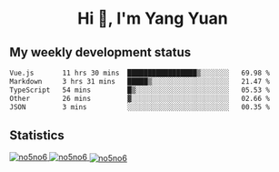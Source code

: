 <h1 align="center">Hi 👋, I'm Yang Yuan</h1>


## My weekly development status
<!--START_SECTION:waka-->

```txt
Vue.js       11 hrs 30 mins  █████████████████▒░░░░░░░   69.98 %
Markdown     3 hrs 31 mins   █████▒░░░░░░░░░░░░░░░░░░░   21.47 %
TypeScript   54 mins         █▒░░░░░░░░░░░░░░░░░░░░░░░   05.53 %
Other        26 mins         ▓░░░░░░░░░░░░░░░░░░░░░░░░   02.66 %
JSON         3 mins          ░░░░░░░░░░░░░░░░░░░░░░░░░   00.35 %
```

<!--END_SECTION:waka-->

## Statistics
<a href="https://github.com/anuraghazra/github-readme-stats">
  <img src="https://github-readme-stats.vercel.app/api/top-langs/?username=no5no6&theme=dracula" alt="no5no6">
</a>
<a href="https://github.com/anuraghazra/github-readme-stats">
  <img src="https://github-readme-stats.vercel.app/api?username=no5no6&show_icons=true&theme=dracula&line_height=40" alt="no5no6">
</a>
<a href="https://github.com/anuraghazra/github-readme-stats">
  <img align="center" src="https://github-readme-streak-stats.herokuapp.com/?user=no5no6&theme=dracula" alt="no5no6" />
</a>
